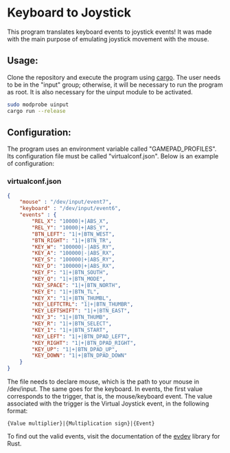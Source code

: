 # Keyboard to Joystick

This program translates keyboard events to joystick events! It was made with the main purpose of emulating joystick movement with the mouse.

## Usage:

Clone the repository and execute the program using [cargo](https://www.rust-lang.org/learn/get-started). The user needs to be in the "input" group; otherwise, it will be necessary to run the program as root. It is also necessary for the uinput module to be activated.

```bash
sudo modprobe uinput
cargo run --release
```

## Configuration:

The program uses an environment variable called "GAMEPAD_PROFILES". Its configuration file must be called "virtualconf.json". Below is an example of configuration:

### virtualconf.json

```json
{
    "mouse" : "/dev/input/event7",
    "keyboard" : "/dev/input/event6",
    "events" : {
        "REL_X": "10000|+|ABS_X",
        "REL_Y": "10000|+|ABS_Y",
        "BTN_LEFT": "1|+|BTN_WEST",
        "BTN_RIGHT": "1|+|BTN_TR",
        "KEY_W": "100000|-|ABS_RY",
        "KEY_A": "100000|-|ABS_RX",
        "KEY_S": "100000|+|ABS_RY",
        "KEY_D": "100000|+|ABS_RX",
        "KEY_F": "1|+|BTN_SOUTH",
        "KEY_Q": "1|+|BTN_MODE",
        "KEY_SPACE": "1|+|BTN_NORTH",
        "KEY_E": "1|+|BTN_TL",
        "KEY_X": "1|+|BTN_THUMBL",
        "KEY_LEFTCTRL": "1|+|BTN_THUMBR",
        "KEY_LEFTSHIFT": "1|+|BTN_EAST",
        "KEY_3": "1|+|BTN_THUMB",
        "KEY_R": "1|+|BTN_SELECT",
        "KEY_1": "1|+|BTN_START",
        "KEY_LEFT": "1|+|BTN_DPAD_LEFT",
        "KEY_RIGHT": "1|+|BTN_DPAD_RIGHT",
        "KEY_UP": "1|+|BTN_DPAD_UP",
        "KEY_DOWN": "1|+|BTN_DPAD_DOWN"
    }
}

```
The file needs to declare mouse, which is the path to your mouse in /dev/input. The same goes for the keyboard. In events, the first value corresponds to the trigger, that is, the mouse/keyboard event. The value associated with the trigger is the Virtual Joystick event, in the following format:

```
{Value multiplier}|{Multiplication sign}|{Event}
```

To find out the valid events, visit the documentation of the [evdev](https://docs.rs/evdev-rs/latest/evdev_rs/enums/enum.EventCode.html) library for Rust.
